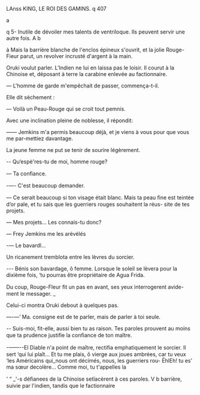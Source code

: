   
    
  
   
 
 
 
 
 
    
   
  

LAnss KING, LE ROI DES GAMINS. q 407

a

q 5- Inutile de dévoiler mes talents de ventriloque. Ils peuvent servir une
 autre fois. A b

à Mais la barrière blanche de l'enclos épineux s'ouvrit, et la jolie Rouge-
Fieur parut, un revolver incrusté d'argent à la main.

Oruki voulut parler. L’Indien ne lui en laissa pas le loisir. Il courut à la
Chinoise et, déposant à terre la carabine enlevée au factionnaire.

— L'homme de garde m'empêchait de passer, commença-t-il.

Elle dit sèchement :

— Voilà un Peau-Rouge qui se croit tout pemnis.

Avec une inclination pleine de noblesse, il répondit:

—— Jemkins m'a permis beaucoup déjà, et je viens à vous pour que vous
me par-mettiez davantage.

La jeune femme ne put se tenir de sourire légèrement.

-- Qu‘espè'res-tu de moi, homme rouge?

— Ta conﬁance.

-—- C'est beaucoup demander.

— Ce serait beaucoup si ton visage était blanc. Mais ta peau ﬁne est
teintée d’or pale, et tu sais que les guerriers rouges souhaitent la réus-
site de tes projets.

— Mes projets... Les connais-tu donc?

— Frey Jemkins me les arévélés

-— Le bavardl...

Un ricanement tremblota entre les lèvres du sorcier.

--- Bénis son bavardage, ô femme. Lorsque le soleil se lèvera pour la
dixième fois, ‘tu pourras être propriétaire de Agua Frida.

Du coup, Rouge-Fleur ﬁt un pas en avant, ses yeux interrogerent avide-
ment le messager. _

Celui-ci montra Oruki debout à quelques pas.

—-—‘ Ma. consigne est de te parler, mais de parler à toi seule.

-- Suis-moi, fit-elle, aussi bien tu as raison. Tes paroles prouvent au
moins que ta prudence justiﬁe la conﬁance de ton maître.

-——--El Diable n'a point de maître, rectiﬁa emphatiquement le sorcier. Il sert
‘qui lui plaît... Et tu me plais, ô vierge aux joues ambrées, car tu veux
 ‘les Américains qui_nous ont décimés, nous, les guerriers rou-
 ËhlEh! tu es’ ma sœur decolère... Comme moi, tu t'appelles la

'  “ _'-s déﬁanees de la Chinoise setïacèrent à ces paroles. V
  b barrière, suivie par l'indien, tandis que le factionnaire

